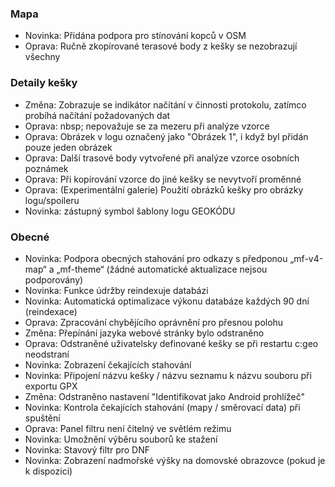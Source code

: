 
### Mapa
- Novinka: Přidána podpora pro stínování kopců v OSM
- Oprava: Ručně zkopírované terasové body z kešky se nezobrazují všechny

### Detaily kešky
- Změna: Zobrazuje se indikátor načítání v činnosti protokolu, zatímco probíhá načítání požadovaných dat
- Oprava: nbsp; nepovažuje se za mezeru při analýze vzorce
- Oprava: Obrázek v logu označený jako "Obrázek 1", i když byl přidán pouze jeden obrázek
- Oprava: Další trasové body vytvořené při analýze vzorce osobních poznámek
- Oprava: Při kopírování vzorce do jiné kešky se nevytvoří proměnné
- Oprava: (Experimentální galerie) Použití obrázků kešky pro obrázky logu/spoileru
- Novinka: zástupný symbol šablony logu GEOKÓDU

### Obecné
- Novinka: Podpora obecných stahování pro odkazy s předponou „mf-v4-map“ a „mf-theme“ (žádné automatické aktualizace nejsou podporovány)
- Novinka: Funkce údržby reindexuje databázi
- Novinka: Automatická optimalizace výkonu databáze každých 90 dní (reindexace)
- Oprava: Zpracování chybějícího oprávnění pro přesnou polohu
- Změna: Přepínání jazyka webové stránky bylo odstraněno
- Oprava: Odstraněné uživatelsky definované kešky se při restartu c:geo neodstraní
- Novinka: Zobrazení čekajících stahování
- Novinka: Připojení názvu kešky / názvu seznamu k názvu souboru při exportu GPX
- Změna: Odstraněno nastavení "Identifikovat jako Android prohlížeč"
- Novinka: Kontrola čekajících stahování (mapy / směrovací data) při spuštění
- Oprava: Panel filtru není čitelný ve světlém režimu
- Novinka: Umožnění výběru souborů ke stažení
- Novinka: Stavový filtr pro DNF
- Novinka: Zobrazení nadmořské výšky na domovské obrazovce (pokud je k dispozici)
